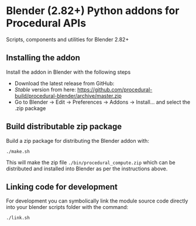 # Blender (2.82+) Python addons for Procedural APIs

Scripts, components and utilities for Blender 2.82+

## Installing the addon

Install the addon in Blender with the following steps

* Download the latest release from GitHub:
 * *Stable* version from here: https://github.com/procedural-build/procedural-blender/archive/master.zip
* Go to Blender -> Edit -> Preferences -> Addons -> Install... and select the .zip package


## Build distributable zip package

Build a zip package for distributing the Blender addon with:
```
./make.sh
```

This will make the zip file `./bin/procedural_compute.zip` which can be distributed and installed
into Blender as per the instructions above.

## Linking code for development

For development you can symbolically link the module source code directly into your
blender scripts folder with the command:
```
./link.sh
```
